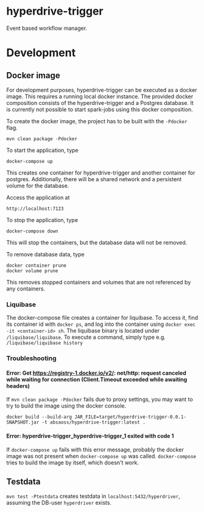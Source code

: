 # hyperdrive-trigger
Event based workflow manager.


# Development
## Docker image
For development purposes, hyperdrive-trigger can be executed as a docker image. This requires a running local docker instance. The provided docker composition consists of the hyperdrive-trigger and a Postgres database. It is currently not possible to start spark-jobs using this docker composition.

To create the docker image, the project has to be built with the `-Pdocker` flag.
```
mvn clean package -Pdocker
```

To start the application, type
```
docker-compose up
```

This creates one container for hyperdrive-trigger and another container for postgres. Additionally, there will be a shared network and a persistent volume for the database.

Access the application at 
```
http://localhost:7123
```

To stop the application, type
```
docker-compose down
```

This will stop the containers, but the database data will not be removed.

To remove database data, type
```
docker container prune
docker volume prune
```
This removes stopped containers and volumes that are not referenced by any containers.

### Liquibase
The docker-compose file creates a container for liquibase. To access it, find its container id with `docker ps`, and log into the container
using `docker exec -it <container-id> sh`. The liquibase binary is located under `/liquibase/liquibase`. To execute a command,
simply type e.g. `/liquibase/liquibase history`

### Troubleshooting

#### Error: Get https://registry-1.docker.io/v2/: net/http: request canceled while waiting for connection (Client.Timeout exceeded while awaiting headers)

If `mvn clean package -Pdocker` fails due to proxy settings, you may want to try to build the image using the docker console.

```
docker build --build-arg JAR_FILE=target/hyperdrive-trigger-0.0.1-SNAPSHOT.jar -t absaoss/hyperdrive-trigger:latest .
```

#### Error: hyperdrive-trigger_hyperdrive-trigger_1 exited with code 1

If `docker-compose up` fails with this error message, probably the docker image was not present when `docker-compose up` was called. `docker-compose` tries to build the image by itself, which doesn't work.

## Testdata
`mvn test -Ptestdata` creates testdata in `localhost:5432/hyperdriver`, assuming the DB-user `hyperdriver` exists.
